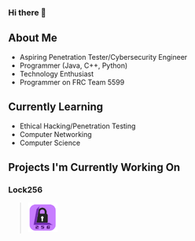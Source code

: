 ### Hi there 👋

## About Me
- Aspiring Penetration Tester/Cybersecurity Engineer
- Programmer (Java, C++, Python)
- Technology Enthusiast
- Programmer on FRC Team 5599

## Currently Learning
- Ethical Hacking/Penetration Testing
- Computer Networking
- Computer Science

## Projects I'm Currently Working On
### Lock256
> <img src="https://github.com/OmnipotentBlade/omnipotentblade/blob/main/256_icon_rounded.png" width="60" height="60">

<!--
**OmnipotentBlade/omnipotentblade** is a ✨ _special_ ✨ repository because its `README.md` (this file) appears on your GitHub profile.

Here are some ideas to get you started:

- 🔭 I’m currently working on ...
- 🌱 I’m currently learning ...
- 👯 I’m looking to collaborate on ...
- 🤔 I’m looking for help with ...
- 💬 Ask me about ...
- 📫 How to reach me: ...
- 😄 Pronouns: ...
- ⚡ Fun fact: ...
-->
